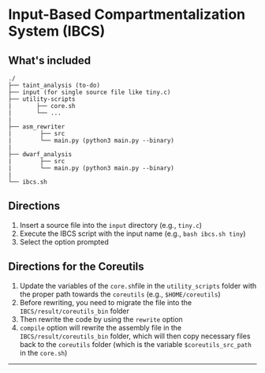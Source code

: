 # Input-Based Compartmentalization System (IBCS)

## What's included

```
./
├── taint_analysis (to-do)
├── input (for single source file like tiny.c)
├── utility-scripts
|       ├── core.sh
|       └── ...
|
├── asm_rewriter
|        ├── src 
|        └── main.py (python3 main.py --binary)
|
├── dwarf_analysis
|        ├── src 
|        └── main.py (python3 main.py --binary)
|
└── ibcs.sh
```

## Directions
1) Insert a source file into the `input` directory (e.g., `tiny.c`)
2) Execute the IBCS script with the input name (e.g., `bash ibcs.sh tiny`)
3) Select the option prompted

## Directions for the Coreutils
1) Update the variables of the `core.sh`file in the `utility_scripts` folder with the proper path towards the `coreutils` (e.g., `$HOME/coreutils`)
2) Before rewriting, you need to migrate the file into the `IBCS/result/coreutils_bin` folder
3) Then rewrite the code by using the `rewrite` option
4) `compile` option will rewrite the assembly file in the `IBCS/result/coreutils_bin` folder, which will then copy necessary files back to the `coreutils` folder (which is the variable `$coreutils_src_path` in the `core.sh`)
---